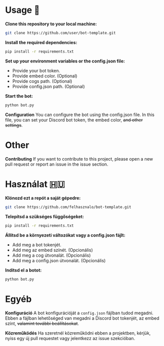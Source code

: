 
# Usage 🏴󠁧󠁢󠁥󠁮󠁧󠁿 
**Clone this repository to your local machine:**
```bash
git clone https://github.com/user/bot-template.git
```

**Install the required dependencies:**
```bash
pip install -r requirements.txt
```

**Set up your environment variables or the config.json file:**

- Provide your bot token.
- Provide embed color. (Optional)
- Provide cogs path. (Optional)
- Provide config.json path. (Optional)

**Start the bot:**
```bash
python bot.py
```

**Configuration**
You can configure the bot using the config.json file. In this file, you can set your Discord bot token, the embed color, ~~and other settings~~.

# Other
**Contributing**
If you want to contribute to this project, please open a new pull request or report an issue in the issue section.




# Használat  🇭🇺
**Klónozd ezt a repót a saját gépedre:**
```bash
git clone https://github.com/felhasznalo/bot-template.git
```

**Telepítsd a szükséges függőségeket:**
```bash
pip install -r requirements.txt
```

**Állítsd be a környezeti változókat vagy a config.json fájlt:**

- Add meg a bot tokenjét.
- Add meg az embed színét. (Opcionális)
- Add meg a cog útvonalát. (Opcionális)
- Add meg a config.json útvonalát. (Opcionális)

**Indítsd el a botot:**
```bash
python bot.py
```

# Egyéb
**Konfiguráció**
A bot konfigurációját a `config.json` fájlban tudod megadni. Ebben a fájlban lehetőséged van megadni a Discord bot tokenjét, az embed színt, ~~valamint további beállításokat~~.

**Közreműködés**
Ha szeretnél közreműködni ebben a projektben, kérjük, nyiss egy új pull requestet vagy jelentkezz az issue szekcióban.
